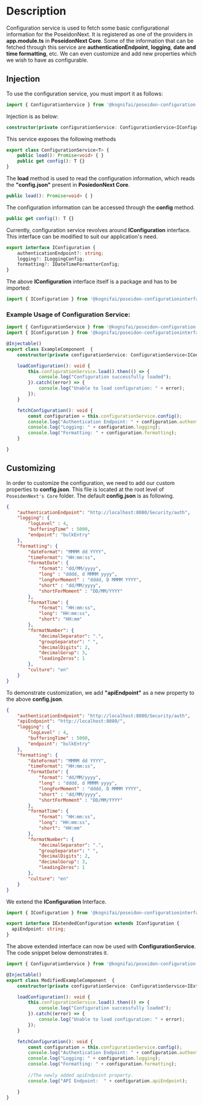 # Description

Configuration service is used to fetch some basic configurational information for the PoseidonNext.  It is registered as one of the providers in **app.module.ts** in **PoseidonNext Core**.  Some of the information that can be fetched through this service are **authenticationEndpoint**, **logging**, **date and time formatting**, etc.  We can even customize and add new properties which we wish to have as configurable.


## Injection

To use the configuration service, you must import it as follows:

```typescript
import { ConfigurationService } from '@kognifai/poseidon-configuration';
```

Injection is as below:

```typescript
constructor(private configurationService: ConfigurationService<IConfiguration>) {}
```

This service exposes the following methods
```typescript
export class ConfigurationService<T> {
    public load(): Promise<void> { }
    public get config(): T {}
}
```
The **load** method is used to read the configuration information, which reads the **"config.json"** present in **PosiedonNext Core**.  

```typescript
public load(): Promise<void> { }
```
The configuration information can be accessed through the **config** method.
```typescript
public get config(): T {}
```
Currently, configuration service revolves around **IConfiguration** interface.  This interface can be modified to suit our application's need.
```typescript
export interface IConfiguration {
    authenticationEndpoint?: string;
    logging?: ILoggingConfig;
    formatting?: IDateTimeFormatterConfig;
}
```
The above **IConfiguration** interface itself is a package and has to be imported:
```typescript
import { IConfiguration } from '@kognifai/poseidon-configurationinterface';
```

### Example Usage of Configuration Service:

```typescript
import { ConfigurationService } from '@kognifai/poseidon-configuration';
import { IConfiguration } from '@kognifai/poseidon-configurationinterface';

@Injectable()
export class ExampleComponent  {
    constructor(private configurationService: ConfigurationService<IConfiguration>) { }

    loadConfiguration(): void {
        this.configurationService.load().then(() => {
            console.log("Configuration successfully loaded");
        }).catch((error) => {
            console.log("Unable to load configuration: " + error);
        });
    }

    fetchConfiguration(): void {
        const configuration = this.configurationService.config();
        console.log("Authentication Endpoint: " + configuration.authenticationEndpoint);
        console.log("Logging: " + configuration.logging);
        console.log("Formatting: " + configuration.formatting);
    }

}
```

## Customizing

In order to customize the configuration, we need to add our custom properties to **config.json**.  This file is located at the root level of ```PoseidenNext's Core``` folder.  The default **config.json** is as following.

```json
{
    "authenticationEndpoint": "http://localhost:8080/Security/auth",
    "logging": { 
        "logLevel" : 4,
        "bufferingTime" : 5000,
        "endpoint": "bulkEntry"
    },
    "formatting": {
        "dateFormat": "MMMM dd YYYY",
        "timeFormat": "HH:mm:ss",
        "formatDate": {
            "format": "dd/MM/yyyy",
            "long" : "dddd, d MMMM yyyy",
            "longForMoment" : "dddd, D MMMM YYYY",
            "short" : "dd/MM/yyyy",
            "shortForMoment" : "DD/MM/YYYY" 
        },
        "formatTime": { 
            "format": "HH:mm:ss",
            "long": "HH:mm:ss", 
            "short": "HH:mm" 
        },
        "formatNumber": { 
            "decimalSeparator": ".", 
            "groupSeparator": " ", 
            "decimalDigits": 2, 
            "decimalGorup": 3, 
            "leadingZeros": 1 
        },
        "culture": "en"
    }
}
```
To demonstrate customization, we add **"apiEndpoint"** as a new property to the above **config.json**. 

```json
{
    "authenticationEndpoint": "http://localhost:8080/Security/auth",
    "apiEndpoint": "http://localhost:8080/",
    "logging": { 
        "logLevel" : 4,
        "bufferingTime" : 5000,
        "endpoint": "bulkEntry"
    },
    "formatting": {
        "dateFormat": "MMMM dd YYYY",
        "timeFormat": "HH:mm:ss",
        "formatDate": {
            "format": "dd/MM/yyyy",
            "long" : "dddd, d MMMM yyyy",
            "longForMoment" : "dddd, D MMMM YYYY",
            "short" : "dd/MM/yyyy",
            "shortForMoment" : "DD/MM/YYYY" 
        },
        "formatTime": { 
            "format": "HH:mm:ss",
            "long": "HH:mm:ss", 
            "short": "HH:mm" 
        },
        "formatNumber": { 
            "decimalSeparator": ".", 
            "groupSeparator": " ", 
            "decimalDigits": 2, 
            "decimalGorup": 3, 
            "leadingZeros": 1 
        },
        "culture": "en"
    }
}
```
We extend the **IConfiguration** Interface.
```typescript
import { IConfiguration } from '@kognifai/poseidon-configurationinterface';

export interface IExtendedConfiguration extends IConfiguration {
  apiEndpoint: string;
}
```
The above extended interface can now be used with **ConfigurationService**.   The code snippet below demonstrates it.

```typescript
import { ConfigurationService } from '@kognifai/poseidon-configuration';

@Injectable()
export class ModifiedExampleComponent  {
    constructor(private configurationService: ConfigurationService<IExtendedConfiguration>) { }

    loadConfiguration(): void {
        this.configurationService.load().then(() => {
            console.log("Configuration successfully loaded");
        }).catch((error) => {
            console.log("Unable to load configuration: " + error);
        });
    }

    fetchConfiguration(): void {
        const configuration = this.configurationService.config();
        console.log("Authentication Endpoint: " + configuration.authenticationEndpoint);
        console.log("Logging: " + configuration.logging);
        console.log("Formatting: " + configuration.formatting);
        
        //The newly added apiEndpoint property.
        console.log("API Endpoint:  " + configuration.apiEndpoint);

    }
}
```
